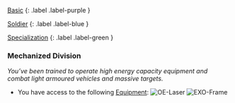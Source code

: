 
[Basic](Game/Advancement-List?Basic=true)
{: .label .label-purple }

[Soldier](Game/Soldier)
{: .label .label-blue }

[Specialization](Game/Advancement-List?Specialization=true)
{: .label .label-green }
### Mechanized Division
*You’ve been trained to operate high energy capacity equipment and combat light armoured vehicles and massive targets.*
* You have access to the following [Equipment](Core/Equipment):
![OE-Laser](Game/Blocks/OE-Laser)
![EXO-Frame](Game/Blocks/EXO-Frame)
